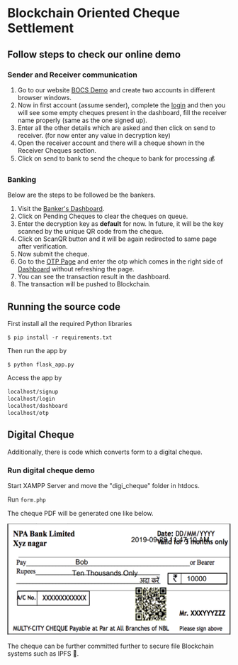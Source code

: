 # Blockchain Oriented Cheque Settlement

## Follow steps to check our online demo

### Sender and Receiver communication

1. Go to our website [BOCS Demo](https://bocsdemo.pythonanywhere.com/signup) and create two accounts in different browser windows.
2. Now in first account (assume sender), complete the [login](https://bocsdemo.pythonanywhere.com/login) and then you will see some empty cheques present in the dashboard, fill the receiver name properly (same as the one signed up).
3. Enter all the other details which are asked and then click on send to receiver. (for now enter any value in decryption key)
4. Open the receiver account and there will a cheque shown in the Receiver Cheques section. 
5. Click on send to bank to send the cheque to bank for processing :moneybag:

### Banking

Below are the steps to be followed be the bankers.

1. Visit the [Banker's Dashboard](https://bocsdemo.pythonanywhere.com/dashboard).
2. Click on Pending Cheques to clear the cheques on queue.
3. Enter the decryption key as **default** for now. In future, it will be the key scanned by the unique QR code from the cheque.
4. Click on ScanQR button and it will be again redirected to same page after verification.
5. Now submit the cheque.
6. Go to the [OTP Page](https://bocsdemo.pythonanywhere.com/otp) and enter the otp which comes in the right side of [Dashboard](https://bocsdemo.pythonanywhere.com/dashboard) without refreshing the page.
7. You can see the transaction result in the dashboard.
8. The transaction will be pushed to Blockchain.

## Running the source code

First install all the required Python libraries

```shell
$ pip install -r requirements.txt
```

Then run the app by

```shell
$ python flask_app.py
```

Access the app by

```
localhost/signup
localhost/login
localhost/dashboard
localhost/otp
```

## Digital Cheque

Additionally, there is code which converts form to a digital cheque.

### Run digital cheque demo

Start XAMPP Server and move the "digi_cheque" folder in htdocs.

Run ```form.php```

The cheque PDF will be generated one like below.

![Demo Cheque](images/cheque_demo.png)

The cheque can be further committed further to secure file Blockchain systems such as IPFS :money_with_wings:.
